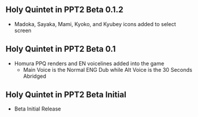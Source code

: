 ## Holy Quintet in PPT2 Beta 0.1.2
- Madoka, Sayaka, Mami, Kyoko, and Kyubey icons added to select screen

## Holy Quintet in PPT2 Beta 0.1
- Homura PPQ renders and EN voicelines added into the game
  - Main Voice is the Normal ENG Dub while Alt Voice is the 30 Seconds Abridged

## Holy Quintet in PPT2 Beta Initial
- Beta Initial Release
